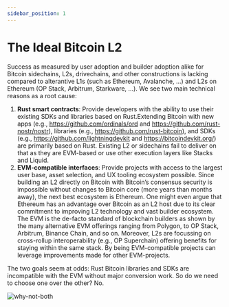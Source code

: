 ```yaml
---
sidebar_position: 1
---
```


# The Ideal Bitcoin L2

Success as measured by user adoption and builder adoption alike for Bitcoin sidechains, L2s, drivechains, and other constructions is lacking compared to alterantive L1s (such as Ethereum, Avalanche, ...) and L2s on Ethereum (OP Stack, Arbitrum, Starkware, ...). We see two main technical reasons as a root cause:

1. **Rust smart contracts**: Provide developers with the ability to use their existing SDKs and libraries based on Rust.Extending Bitcoin with new apps (e.g., https://github.com/ordinals/ord and https://github.com/rust-nostr/nostr), libraries (e.g., https://github.com/rust-bitcoin), and SDKs (e.g., https://github.com/lightningdevkit and https://bitcoindevkit.org/) are primarily based on Rust. Existing L2 or sidechains fail to deliver on that as they are EVM-based or use other execution layers like Stacks and Liquid.
2. **EVM-compatible interfaces**: Provide projects with access to the largest user base, asset selection, and UX tooling ecosystem possible. Since building an L2 directly on Bitcoin with Bitcoin’s consensus security is impossible without changes to Bitcoin core (more years than months away), the next best ecosystem is Ethereum. One might even argue that Ethereum has an advantage over Bitcoin as an L2 host due to its clear commitment to improving L2 technology and vast builder ecosystem. The EVM is the de-facto standard of blockchain builders as shown by the many alternative EVM offerings ranging from Polygon, to OP Stack, Arbitrum, Binance Chain, and so on. Moreover, L2s are focussing on cross-rollup interoperability (e.g., OP Superchain) offering benefits for staying within the same stack. By being EVM-compatible projects can leverage improvements made for other EVM-projects.

The two goals seem at odds: Rust Bitcoin libraries and SDKs are incompatible with the EVM without major conversion work. So do we need to choose one over the other? No.

![why-not-both](https://i.imgflip.com/30xotn.jpg)
